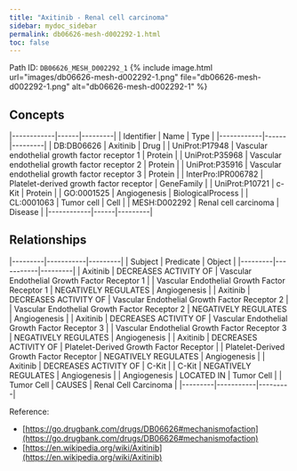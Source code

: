 ```yaml
---
title: "Axitinib - Renal cell carcinoma"
sidebar: mydoc_sidebar
permalink: db06626-mesh-d002292-1.html
toc: false 
---
```



Path ID: `DB06626_MESH_D002292_1`
{% include image.html url="images/db06626-mesh-d002292-1.png" file="db06626-mesh-d002292-1.png" alt="db06626-mesh-d002292-1" %}

## Concepts

|------------|------|---------|
| Identifier | Name | Type    |
|------------|------|---------|
| DB:DB06626 | Axitinib | Drug |
| UniProt:P17948 | Vascular endothelial growth factor receptor 1 | Protein |
| UniProt:P35968 | Vascular endothelial growth factor receptor 2 | Protein |
| UniProt:P35916 | Vascular endothelial growth factor receptor 3 | Protein |
| InterPro:IPR006782 | Platelet-derived growth factor receptor | GeneFamily |
| UniProt:P10721 | c-Kit | Protein |
| GO:0001525 | Angiogenesis | BiologicalProcess |
| CL:0001063 | Tumor cell | Cell |
| MESH:D002292 | Renal cell carcinoma | Disease |
|------------|------|---------|

## Relationships

|---------|-----------|---------|
| Subject | Predicate | Object  |
|---------|-----------|---------|
| Axitinib | DECREASES ACTIVITY OF | Vascular Endothelial Growth Factor Receptor 1 |
| Vascular Endothelial Growth Factor Receptor 1 | NEGATIVELY REGULATES | Angiogenesis |
| Axitinib | DECREASES ACTIVITY OF | Vascular Endothelial Growth Factor Receptor 2 |
| Vascular Endothelial Growth Factor Receptor 2 | NEGATIVELY REGULATES | Angiogenesis |
| Axitinib | DECREASES ACTIVITY OF | Vascular Endothelial Growth Factor Receptor 3 |
| Vascular Endothelial Growth Factor Receptor 3 | NEGATIVELY REGULATES | Angiogenesis |
| Axitinib | DECREASES ACTIVITY OF | Platelet-Derived Growth Factor Receptor |
| Platelet-Derived Growth Factor Receptor | NEGATIVELY REGULATES | Angiogenesis |
| Axitinib | DECREASES ACTIVITY OF | C-Kit |
| C-Kit | NEGATIVELY REGULATES | Angiogenesis |
| Angiogenesis | LOCATED IN | Tumor Cell |
| Tumor Cell | CAUSES | Renal Cell Carcinoma |
|---------|-----------|---------|

Reference: 
  - [https://go.drugbank.com/drugs/DB06626#mechanismofaction](https://go.drugbank.com/drugs/DB06626#mechanismofaction)
  - [https://en.wikipedia.org/wiki/Axitinib](https://en.wikipedia.org/wiki/Axitinib)
